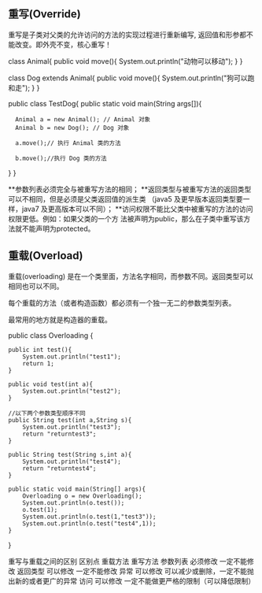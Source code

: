 ## 重写(Override)
重写是子类对父类的允许访问的方法的实现过程进行重新编写, 返回值和形参都不能改变。即外壳不变，核心重写！

class Animal{
   public void move(){
      System.out.println("动物可以移动");
   }
}
 
class Dog extends Animal{
   public void move(){
      System.out.println("狗可以跑和走");
   }
}
 
public class TestDog{
   public static void main(String args[]){
   
      Animal a = new Animal(); // Animal 对象
      Animal b = new Dog(); // Dog 对象
 
      a.move();// 执行 Animal 类的方法
 
      b.move();//执行 Dog 类的方法
   }
}

**参数列表必须完全与被重写方法的相同；
**返回类型与被重写方法的返回类型可以不相同，但是必须是父类返回值的派生类
（java5 及更早版本返回类型要一样，java7 及更高版本可以不同）；
**访问权限不能比父类中被重写的方法的访问权限更低。例如：如果父类的一个方
法被声明为public，那么在子类中重写该方法就不能声明为protected。


## 重载(Overload)
重载(overloading) 是在一个类里面，方法名字相同，而参数不同。返回类型可以相同也可以不同。

每个重载的方法（或者构造函数）都必须有一个独一无二的参数类型列表。

最常用的地方就是构造器的重载。

public class Overloading {

    public int test(){
        System.out.println("test1");
        return 1;
    }
 
    public void test(int a){
        System.out.println("test2");
    }   
 
    //以下两个参数类型顺序不同
    public String test(int a,String s){
        System.out.println("test3");
        return "returntest3";
    }   
 
    public String test(String s,int a){
        System.out.println("test4");
        return "returntest4";
    }   
 
    public static void main(String[] args){
        Overloading o = new Overloading();
        System.out.println(o.test());
        o.test(1);
        System.out.println(o.test(1,"test3"));
        System.out.println(o.test("test4",1));
    }
}

重写与重载之间的区别
区别点	  重载方法	   重写方法
参数列表	  必须修改	 一定不能修改
返回类型	  可以修改	 一定不能修改
异常	      可以修改	 可以减少或删除，一定不能抛出新的或者更广的异常
访问	      可以修改	 一定不能做更严格的限制（可以降低限制）